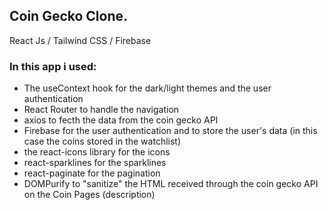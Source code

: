 ## Coin Gecko Clone.
React Js / Tailwind CSS / Firebase

### In this app i used:
- The useContext hook for the dark/light themes and the user authentication
- React Router to handle the navigation
- axios to fecth the data from the coin gecko API
- Firebase for the user authentication and to store the user's data (in this case the coins stored in the watchlist)
- the react-icons library for the icons
- react-sparklines for the sparklines
- react-paginate for the pagination
- DOMPurify to "sanitize" the HTML received through the coin gecko API on the Coin Pages (description)
